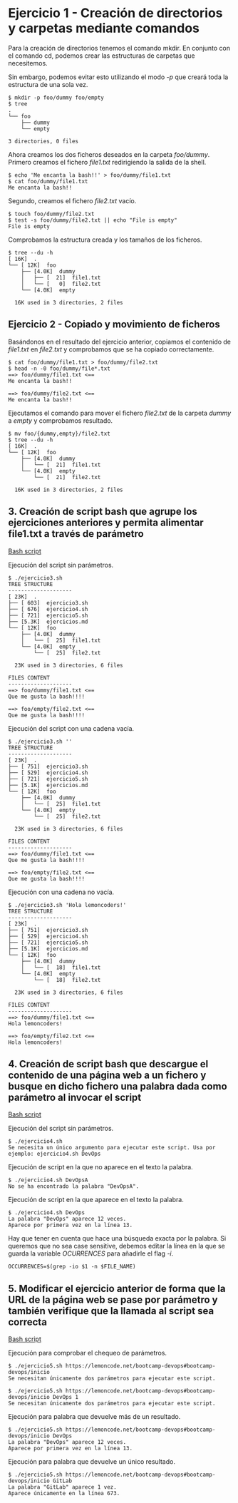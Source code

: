 # Ejercicio 1 - Creación de directorios y carpetas mediante comandos

Para la creación de directorios tenemos el comando mkdir. En conjunto con el comando cd, podemos crear las estructuras de carpetas que necesitemos.

Sin embargo, podemos evitar esto utilizando el modo *-p* que creará toda la estructura de una sola vez.
```shell
$ mkdir -p foo/dummy foo/empty
$ tree
.
└── foo
    ├── dummy
    └── empty

3 directories, 0 files
```

Ahora creamos los dos ficheros deseados en la carpeta *foo/dummy*. Primero creamos el fichero *file1.txt* redirigiendo la salida de la shell.

```shell
$ echo 'Me encanta la bash!!' > foo/dummy/file1.txt
$ cat foo/dummy/file1.txt
Me encanta la bash!!
```

Segundo, creamos el fichero *file2.txt* vacío.
```shell
$ touch foo/dummy/file2.txt
$ test -s foo/dummy/file2.txt || echo "File is empty"
File is empty
```

Comprobamos la estructura creada y los tamaños de los ficheros.
```shell
$ tree --du -h
[ 16K]  .
└── [ 12K]  foo
    ├── [4.0K]  dummy
    │   ├── [  21]  file1.txt
    │   └── [   0]  file2.txt
    └── [4.0K]  empty

  16K used in 3 directories, 2 files
```

## Ejercicio 2 - Copiado y movimiento de ficheros

Basándonos en el resultado del ejercicio anterior, copiamos el contenido de *file1.txt* en *file2.txt* y comprobamos que se ha copiado correctamente.
```shell
$ cat foo/dummy/file1.txt > foo/dummy/file2.txt
$ head -n -0 foo/dummy/file*.txt
==> foo/dummy/file1.txt <==
Me encanta la bash!!

==> foo/dummy/file2.txt <==
Me encanta la bash!!
```

Ejecutamos el comando para mover el fichero *file2.txt* de la carpeta *dummy* a *empty* y comprobamos resultado.
```shell
$ mv foo/{dummy,empty}/file2.txt
$ tree --du -h
[ 16K]  .
└── [ 12K]  foo
    ├── [4.0K]  dummy
    │   └── [  21]  file1.txt
    └── [4.0K]  empty
        └── [  21]  file2.txt

  16K used in 3 directories, 2 files
```

## 3. Creación de script bash que agrupe los ejerciciones anteriores y permita alimentar file1.txt a través de parámetro

[Bash script](ejercicio3.sh)

Ejecución del script sin parámetros.
```shell
$ ./ejercicio3.sh
TREE STRUCTURE
--------------------
[ 23K]  .
├── [ 603]  ejercicio3.sh
├── [ 676]  ejercicio4.sh
├── [ 721]  ejercicio5.sh
├── [5.3K]  ejercicios.md
└── [ 12K]  foo
    ├── [4.0K]  dummy
    │   └── [  25]  file1.txt
    └── [4.0K]  empty
        └── [  25]  file2.txt

  23K used in 3 directories, 6 files

FILES CONTENT
--------------------
==> foo/dummy/file1.txt <==
Que me gusta la bash!!!!

==> foo/empty/file2.txt <==
Que me gusta la bash!!!!
```

Ejecución del script con una cadena vacía.
```shell
$ ./ejercicio3.sh ''
TREE STRUCTURE
--------------------
[ 23K]  .
├── [ 751]  ejercicio3.sh
├── [ 529]  ejercicio4.sh
├── [ 721]  ejercicio5.sh
├── [5.1K]  ejercicios.md
└── [ 12K]  foo
    ├── [4.0K]  dummy
    │   └── [  25]  file1.txt
    └── [4.0K]  empty
        └── [  25]  file2.txt

  23K used in 3 directories, 6 files

FILES CONTENT
--------------------
==> foo/dummy/file1.txt <==
Que me gusta la bash!!!!

==> foo/empty/file2.txt <==
Que me gusta la bash!!!!
```

Ejecución con una cadena no vacía.
```shell
$ ./ejercicio3.sh 'Hola lemoncoders!'
TREE STRUCTURE
--------------------
[ 23K]  .
├── [ 751]  ejercicio3.sh
├── [ 529]  ejercicio4.sh
├── [ 721]  ejercicio5.sh
├── [5.1K]  ejercicios.md
└── [ 12K]  foo
    ├── [4.0K]  dummy
    │   └── [  18]  file1.txt
    └── [4.0K]  empty
        └── [  18]  file2.txt

  23K used in 3 directories, 6 files

FILES CONTENT
--------------------
==> foo/dummy/file1.txt <==
Hola lemoncoders!

==> foo/empty/file2.txt <==
Hola lemoncoders!
```

## 4. Creación de script bash que descargue el contenido de una página web a un fichero y busque en dicho fichero una palabra dada como parámetro al invocar el script

[Bash script](ejercicio4.sh)

Ejecución del script sin parámetros.
```
$ ./ejercicio4.sh
Se necesita un único argumento para ejecutar este script. Usa por ejemplo: ejercicio4.sh DevOps
```

Ejecución de script en la que no aparece en el texto la palabra.
```
$ ./ejercicio4.sh DevOpsA
No se ha encontrado la palabra "DevOpsA".
```

Ejecución de script en la que aparece en el texto la palabra.
```
$ ./ejercicio4.sh DevOps
La palabra "DevOps" aparece 12 veces.
Aparece por primera vez en la línea 13.
```

Hay que tener en cuenta que hace una búsqueda exacta por la palabra. Si queremos que no sea case sensitive, debemos editar la línea en la que se guarda la variable *OCURRENCES* para añadirle el flag *-i*.

```
OCCURRENCES=$(grep -io $1 -n $FILE_NAME)
```

## 5. Modificar el ejercicio anterior de forma que la URL de la página web se pase por parámetro y también verifique que la llamada al script sea correcta

[Bash script](ejercicio5.sh)

Ejecución para comprobar el chequeo de parámetros.

```shell
$ ./ejercicio5.sh https://lemoncode.net/bootcamp-devops#bootcamp-devops/inicio
Se necesitan únicamente dos parámetros para ejecutar este script.

$ ./ejercicio5.sh https://lemoncode.net/bootcamp-devops#bootcamp-devops/inicio DevOps 1
Se necesitan únicamente dos parámetros para ejecutar este script.
```

Ejecución para palabra que devuelve más de un resultado.
```shell
$ ./ejercicio5.sh https://lemoncode.net/bootcamp-devops#bootcamp-devops/inicio DevOps
La palabra "DevOps" aparece 12 veces.
Aparece por primera vez en la línea 13.
```

Ejecución para palabra que devuelve un único resultado.
```shell
$ ./ejercicio5.sh https://lemoncode.net/bootcamp-devops#bootcamp-devops/inicio GitLab
La palabra "GitLab" aparece 1 vez.
Aparece únicamente en la línea 673.
```